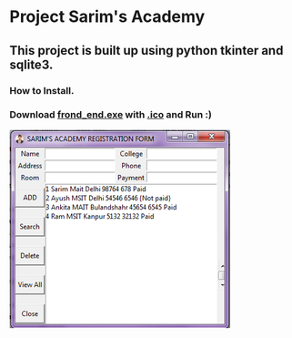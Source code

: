 # Project Sarim's Academy
## This project is built up using python tkinter and sqlite3.
### How to Install.
### Download [frond_end.exe](https://github.com/sarimurrab/Sarims-Academy/blob/master/front_end.exe) with [.ico](https://github.com/sarimurrab/Sarims-Academy/blob/master/iec.ico) and Run :)
![](SarimsAcademy.png)


